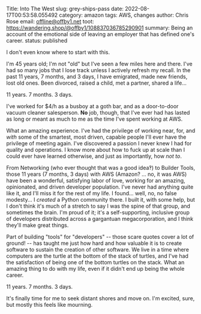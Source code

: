 Title: Into The West
slug: grey-ships-pass
date: 2022-08-17T00:53:58.055492
category: amazon
tags: AWS, changes
author: Chris Rose
email: offline@offby1.net
toot: https://wandering.shop/@offby1/108837036785290901
summary: Being an account of the emotional side of leaving an employer that has defined one's career.
status: published

I don\'t even know where to start with this.

I\'m 45 years old; I\'m not \"old\" but I\'ve seen a few miles here and there. I\'ve had so many jobs that I lose track unless I actively refresh my recall. In the past 11 years, 7 months, and 3 days, I have emigrated, made new friends, lost old ones. Been divorced, raised a child, met a partner, shared a life\...

11 years. 7 months. 3 days.

I\'ve worked for \$4/h as a busboy at a goth bar, and as a door-to-door vacuum cleaner salesperson. **No** job, though, that I\'ve ever had has lasted as long or meant as much to me as the time I\'ve spent working at AWS.

What an amazing experience. I\'ve had the privilege of working near, for, and *with* some of the smartest, most driven, capable people I\'ll ever have the privilege of meeting again. I\'ve discovered a passion I never knew I had for quality and operations. I know more about how to fuck up at scale than I could ever have learned otherwise, and just as importantly, how *not to*.

From Networking (who ever thought that was a good idea‽) to Builder Tools, those 11 years (7 months, 3 days) with AWS (Amazon? \... no, it was AWS) have been a wonderful, satisfying labor of love, working for an amazing, opinionated, and driven developer population. I've never had anything quite like it, and I'll miss it for the rest of my life. I found\... well, no, no false modesty\... I *created* a Python community there. I built it, with some help, but I don\'t think it\'s much of a stretch to say I was the spine of that group, and sometimes the brain. I\'m proud of it; it\'s a self-supporting, inclusive group of developers distributed across a gargantuan megacorporation, and I think they\'ll make great things.

Part of building \"tools\" for \"developers\" \-- those scare quotes cover a lot of ground! \-- has taught me just how hard and how valuable it is to create software to sustain the creation of other software. We live in a time where computers are the turtle at the bottom of the stack of turtles, and I\'ve had the satisfaction of being one of the bottom turtles on the stack. What an amazing thing to do with my life, even if it didn\'t end up being the whole career.

11 years. 7 months. 3 days.

It's finally time for me to seek distant shores and move on. I\'m excited, sure, but mostly this feels like mourning.
